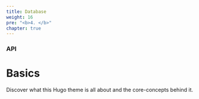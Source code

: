 ```yaml
---
title: Database
weight: 16
pre: "<b>4. </b>"
chapter: true
---
```


### API

# Basics

Discover what this Hugo theme is all about and the core-concepts behind it.
